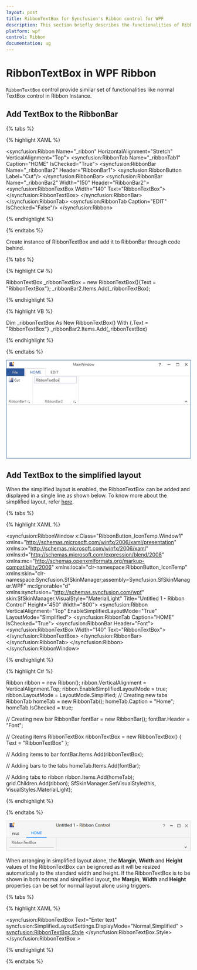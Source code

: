 ```yaml
---
layout: post
title: RibbonTextBox for Syncfusion's Ribbon control for WPF
description: This section briefly describes the functionalities of RibbonTextBox for Syncfusion's Ribbon control for WPF
platform: wpf
control: Ribbon
documentation: ug
---
```

# RibbonTextBox in WPF Ribbon

`RibbonTextBox` control provide similar set of functionalities like normal TextBox control in Ribbon Instance. 

## Add TextBox to the RibbonBar

{% tabs %}

{% highlight XAML %}

<syncfusion:Ribbon Name="_ribbon" HorizontalAlignment="Stretch" VerticalAlignment="Top">
<syncfusion:RibbonTab Name="_ribbonTab1" Caption="HOME"  IsChecked="True">
<syncfusion:RibbonBar Name="_ribbonBar2" Header="RibbonBar1">
<syncfusion:RibbonButton   Label="Cut"/>
</syncfusion:RibbonBar>
<syncfusion:RibbonBar  Name="_ribbonBar2" Width="150" Header="RibbonBar2">
<syncfusion:RibbonTextBox  Width="140" Text="RibbonTextBox"></syncfusion:RibbonTextBox>
</syncfusion:RibbonBar>
</syncfusion:RibbonTab>
<syncfusion:RibbonTab Caption="EDIT"  IsChecked="False"/>
</syncfusion:Ribbon>

{% endhighlight %}

{% endtabs %}

Create instance of RibbonTextBox and add it to RibbonBar through code behind.

{% tabs %}

{% highlight C# %}

RibbonTextBox _ribbonTextBox = new RibbonTextBox(){Text = "RibbonTextBox"};
_ribbonBar2.Items.Add(_ribbonTextBox);

{% endhighlight %}

{% highlight VB %}

Dim _ribbonTextBox As New RibbonTextBox() With {.Text = "RibbonTextBox"}
_ribbonBar2.Items.Add(_ribbonTextBox)

{% endhighlight %}
 
{% endtabs %}

![Adding text box to the ribbon](RibbonTextBox_images/RibbonTextBox_img1.jpg)

## Add TextBox to the simplified layout

When the simplified layout is enabled, the RibbonTextBox can be added and displayed in a single line as shown below. To know more about the simplified layout, refer [here](https://help.syncfusion.com/wpf/ribbon/simplifiedlayout).

{% tabs %}

{% highlight XAML %}

<syncfusion:RibbonWindow x:Class="RibbonButton_IconTemp.Window1"
        xmlns="http://schemas.microsoft.com/winfx/2006/xaml/presentation"
        xmlns:x="http://schemas.microsoft.com/winfx/2006/xaml"
        xmlns:d="http://schemas.microsoft.com/expression/blend/2008"
        xmlns:mc="http://schemas.openxmlformats.org/markup-compatibility/2006"
        xmlns:local="clr-namespace:RibbonButton_IconTemp" xmlns:skin="clr-namespace:Syncfusion.SfSkinManager;assembly=Syncfusion.SfSkinManager.WPF"
        mc:Ignorable="d" xmlns:syncfusion="http://schemas.syncfusion.com/wpf"
        skin:SfSkinManager.VisualStyle="MaterialLight"
        Title="Untitled 1 - Ribbon Control" Height="450" Width="800">
    <Grid x:Name="grid">
        <syncfusion:Ribbon VerticalAlignment="Top" EnableSimplifiedLayoutMode="True" LayoutMode="Simplified">
            <syncfusion:RibbonTab Caption="HOME"  IsChecked="True">
                <syncfusion:RibbonBar Header="Font">
                    <syncfusion:RibbonTextBox  Width="140" Text="RibbonTextBox"></syncfusion:RibbonTextBox>
                </syncfusion:RibbonBar>
            </syncfusion:RibbonTab>
        </syncfusion:Ribbon>
    </Grid>
</syncfusion:RibbonWindow>

{% endhighlight %}

{% highlight C# %}

Ribbon ribbon = new Ribbon();
ribbon.VerticalAlignment = VerticalAlignment.Top;
ribbon.EnableSimplifiedLayoutMode = true;
ribbon.LayoutMode = LayoutMode.Simplified;
// Creating new tabs
RibbonTab homeTab = new RibbonTab();
homeTab.Caption = "Home";
homeTab.IsChecked = true;

// Creating new bar
RibbonBar fontBar = new RibbonBar();
fontBar.Header = "Font";

// Creating items
RibbonTextBox ribbonTextBox = new RibbonTextBox() { Text = "RibbonTextBox" };

// Adding items to bar
fontBar.Items.Add(ribbonTextBox);

// Adding bars to the tabs
homeTab.Items.Add(fontBar);

// Adding tabs to ribbon
ribbon.Items.Add(homeTab);
grid.Children.Add(ribbon);
SfSkinManager.SetVisualStyle(this, VisualStyles.MaterialLight);

{% endhighlight %}

{% endtabs %}

![RibbonTextBox during simplified layout](RibbonTextBox_images/RibbonTextBox_Simplified.png)

When arranging in simplified layout alone, the **Margin**, **Width** and **Height** values of the RibbonTextBox can be ignored as it will be resized automatically to the standard width and height. If the RibbonTextBox is to be shown in both normal and simplified layout, the **Margin**, **Width** and **Height** properties can be set for normal layout alone using triggers.

{% tabs %}

{% highlight XAML %}

<syncfusion:RibbonTextBox Text="Enter text" syncfusion:SimplifiedLayoutSettings.DisplayMode="Normal,Simplified" >
    <syncfusion:RibbonTextBox.Style>
        <Style TargetType="syncfusion:RibbonTextBox" BasedOn="{StaticResource SyncfusionRibbonTextBoxStyle}">
            <Style.Triggers>
                <Trigger Property="syncfusion:SimplifiedLayoutSettings.LayoutMode" Value="Normal">
                    <Setter Property="Height" Value="25"/>
                    <Setter Property="Width" Value="48"/>
                    <Setter Property="Margin" Value="2"/>
                </Trigger>
            </Style.Triggers>
        </Style>
    </syncfusion:RibbonTextBox.Style>
</syncfusion:RibbonTextBox >

{% endhighlight %}

{% endtabs %}

